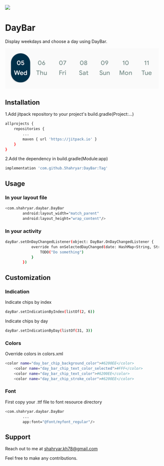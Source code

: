 [![](https://jitpack.io/v/5hahryar/DayBar.svg)](https://jitpack.io/#5hahryar/DayBar)
# DayBar

Display weekdays and choose a day using DayBar.

![alt text](https://github.com/5hahryar/DayBar/blob/master/Screenshot.png?raw=true)

## Installation

1.Add jitpack repository to your project's build.gradle(Project:...)
```bash
allprojects {
	repositories {
		...
		maven { url 'https://jitpack.io' }
	}
}
  ```
2.Add the dependency in build.gradle(Module:app)
```bash
implementation 'com.github.5hahryar:DayBar:Tag'
```

## Usage

### In your layout file
```bash
<com.shahryar.daybar.DayBar
        android:layout_width="match_parent"
        android:layout_height="wrap_content"/>
```
### In your activity
```bash 
dayBar.setOnDayChangedListener(object: DayBar.OnDayChangedListener {
            override fun onSelectedDayChanged(date: HashMap<String, String>, chip: DayBarChip) {
                TODO("Do something")
            }
        })
```
## Customization
### Indication
Indicate chips by index
```bash
dayBar.setIndicationByIndex(listOf(2, 6))
```
Indicate chips by day
```bash
dayBar.setIndicationByDay(listOf(31, 3))
```
### Colors
Override colors in colors.xml
```bash
<color name="day_bar_chip_background_color">#6200EE</color>
    <color name="day_bar_chip_text_color_selected">#FFF</color>
    <color name="day_bar_chip_text_color">#6200EE</color>
    <color name="day_bar_chip_stroke_color">#6200EE</color>
```
### Font
First copy your .ttf file to font resource directory
```bash
<com.shahryar.daybar.DayBar
        ...
        app:font="@font/myfont_regular"/>
```

## Support
Reach out to me at shahryar.kh78@gmail.com

Feel free to make any contributions.
